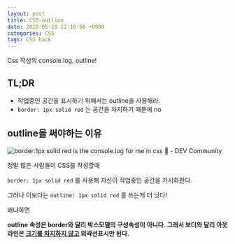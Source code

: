 ```yaml
---
layout: post
title: CSS-outline
date: 2022-05-10 12:16:50 +0900
categories: CSS
tags: CSS hack
---
```




Css 작성의 console.log, outline! 

## TL;DR

- 작업중인 공간을 표시하기 위해서는 outline을 사용해라.
- `border: 1px solid red` 는 공간을 차지하기 때문에 no



## outline을 써야하는 이유

![border:1px solid red is the console.log for me in css 🤣 - DEV Community](https://dev.to/social_previews/comment/264160.png)



정말 많은 사람들이 CSS를 작성할때 

`border: 1px solid red` 를 사용해 자신이 작업중인 공간을 가시화한다. 

그러나 이보다는 `outline: 1px solid red` 를 쓰는게 더 낫다!

왜냐하면 

**outline 속성은 border와 달리 박스모델의 구성속성이 아니다. 그래서 보더와 달리 아웃라인은 <u>크기를 차지하지 않고</u> 외곽선표시만 된다.**



